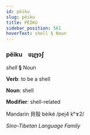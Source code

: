 ```yaml
---
id: pëiku
slug: pëiku
title: PËİKU
sidebar_position: 561
hoverText: shell § Noun
---
```


### pëiku&emsp;<span kind="abugida">ʋʇɽɟɔʃ</span>

*shell* **§** Noun

**Verb**: to be a shell

**Noun**: shell

**Modifier**: shell-related

Mandarin 貝殼 bèiké /pei̯4 kʰɤ2/

*Sino-Tibetan Language Family*